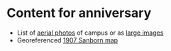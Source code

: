 # Content for anniversary

* List of [aerial photos](aerial_photos) of campus or as [large images](https://uky-gis.github.io/history/aerial_photos/)
* Georeferenced [1907 Sanborn map]()
